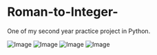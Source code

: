 # Roman-to-Integer-
One of my second year practice project in Python.



![Image](https://github.com/user-attachments/assets/0f2ad40a-0a38-4bc4-bc52-a2921a41b916)
![Image](https://github.com/user-attachments/assets/ee695bce-dbd4-4f02-ba5f-8e10fb060da1)
![Image](https://github.com/user-attachments/assets/fe97b009-6f50-44bb-a69c-c780639de59a)
![Image](https://github.com/user-attachments/assets/0f2ad40a-0a38-4bc4-bc52-a2921a41b916)
